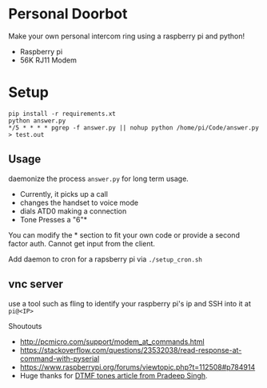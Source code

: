 # Personal Doorbot

Make your own personal intercom ring using a raspberry pi and python!

- Raspberry pi
- 56K RJ11 Modem 

# Setup 
```
pip install -r requirements.xt
python answer.py
*/5 * * * * pgrep -f answer.py || nohup python /home/pi/Code/answer.py > test.out
```

## Usage 
daemonize the process `answer.py` for long term usage.
- Currently, it picks up a call
- changes the handset to voice mode
- dials ATD0 making a connection
- Tone Presses a "6"* 

You can modify the * section to fit your own code or provide a second factor auth. Cannot get input from the client.

Add daemon to cron for a rapsberry pi via `./setup_cron.sh`

## vnc server

use a tool such as fling to identify your raspberry pi's ip and SSH into it at `pi@<IP>`

Shoutouts
- http://pcmicro.com/support/modem_at_commands.html
- https://stackoverflow.com/questions/23532038/read-response-at-command-with-pyserial
- https://www.raspberrypi.org/forums/viewtopic.php?t=112508#p784914
- Huge thanks for [DTMF tones article from  Pradeep Singh](https://iotbytes.wordpress.com/send-dtmf-tones-with-raspberry-pi/).